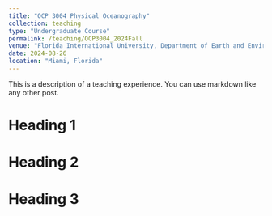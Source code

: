 ```yaml
---
title: "OCP 3004 Physical Oceanography"
collection: teaching
type: "Undergraduate Course"
permalink: /teaching/OCP3004_2024Fall
venue: "Florida International University, Department of Earth and Environment"
date: 2024-08-26
location: "Miami, Florida"
---
```


This is a description of a teaching experience. You can use markdown like any other post.

Heading 1
======

Heading 2
======

Heading 3
======
